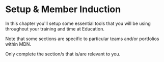 # Setup & Member Induction

In this chapter you'll setup some essential tools that you will be using throughout your training and time at Education. 

Note that some sections are specific to particular teams and/or portfolios within MDN. 

Only complete the section/s that is/are relevant to you. 